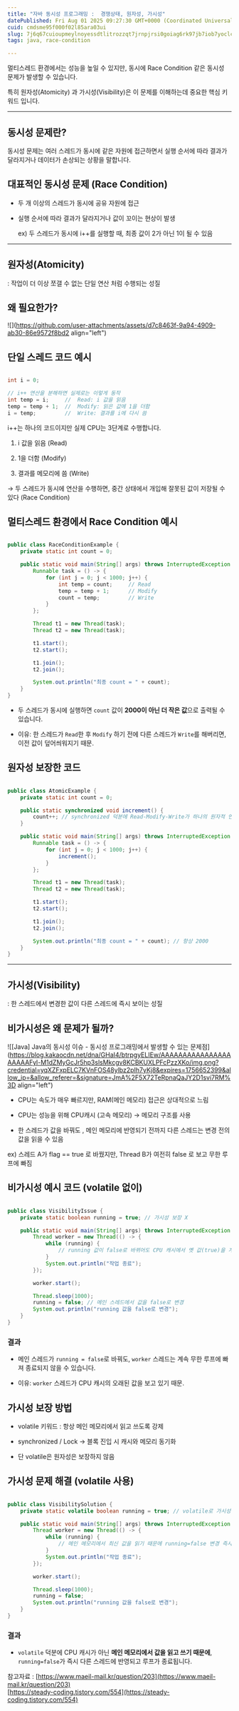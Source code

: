 ```yaml
---
title: "자바 동시성 프로그래밍 :  경쟁상태, 원자성, 가시성"
datePublished: Fri Aug 01 2025 09:27:30 GMT+0000 (Coordinated Universal Time)
cuid: cmdsme95f000f02l85ara03ui
slug: 7j6q67cuioupmeylnoyessdtlitrozzqt7jrnpjrsi0goiag6rk97jb7iob7yoclcdsm5dsnpdshlesioqwgoylnoyesq
tags: java, race-condition

---
```


멀티스레드 환경에서는 성능을 높일 수 있지만, 동시에 Race Condition 같은 동시성 문제가 발생할 수 있습니다.

특히 원자성(Atomicity) 과 가시성(Visibility)은 이 문제를 이해하는데 중요한 핵심 키워드 입니다.

---

## 동시성 문제란?

동시성 문제는 여러 스레드가 동시에 같은 자원에 접근하면서 실행 순서에 따라 결과가 달라지거나 데이터가 손상되는 상황을 말합니다.

## 대표적인 동시성 문제 (Race Condition)

* 두 개 이상의 스레드가 동시에 공유 자원에 접근
    
* 실행 순서에 따라 결과가 달라지거나 값이 꼬이는 현상이 발생
    
    ex) 두 스레드가 동시에 i++를 실행할 때, 최종 값이 2가 아닌 1이 될 수 있음
    

---

## 원자성(Atomicity)

: 작업이 더 이상 쪼갤 수 없는 단일 연산 처럼 수행되는 성질

## 왜 필요한가?

![](https://github.com/user-attachments/assets/d7c8463f-9a94-4909-ab30-86e9572f8bd2 align="left")

## 단일 스레드 코드 예시

```java

int i = 0;

// i++ 연산을 분해하면 실제로는 이렇게 동작
int temp = i;     //  Read: i 값을 읽음
temp = temp + 1;  //  Modify: 읽은 값에 1을 더함
i = temp;         //  Write: 결과를 i에 다시 씀

```

i++는 하나의 코드이지만 실제 CPU는 3단계로 수행합니다.

1. i 값을 읽음 (Read)
    
2. 1을 더함 (Modify)
    
3. 결과를 메모리에 씀 (Write)
    

→ 두 스레드가 동시에 연산을 수행하면, 중간 상태에서 개입해 잘못된 값이 저장될 수 있다 (Race Condition)

## 멀티스레드 환경에서 Race Condition 예시

```java

public class RaceConditionExample {
    private static int count = 0;

    public static void main(String[] args) throws InterruptedException {
        Runnable task = () -> {
            for (int j = 0; j < 1000; j++) {
                int temp = count;     // Read
                temp = temp + 1;      // Modify
                count = temp;         // Write
            }
        };

        Thread t1 = new Thread(task);
        Thread t2 = new Thread(task);

        t1.start();
        t2.start();

        t1.join();
        t2.join();

        System.out.println("최종 count = " + count);
    }
}

```

* 두 스레드가 동시에 실행하면 `count` 값이 **2000이 아닌 더 작은 값**으로 출력될 수 있습니다.
    
* 이유: 한 스레드가 `Read`한 후 `Modify` 하기 전에 다른 스레드가 `Write`를 해버리면, 이전 값이 덮어씌워지기 때문.
    

## 원자성 보장한 코드

```java

public class AtomicExample {
    private static int count = 0;

    public static synchronized void increment() {
        count++; // synchronized 덕분에 Read-Modify-Write가 하나의 원자적 연산이 됨
    }

    public static void main(String[] args) throws InterruptedException {
        Runnable task = () -> {
            for (int j = 0; j < 1000; j++) {
                increment();
            }
        };

        Thread t1 = new Thread(task);
        Thread t2 = new Thread(task);

        t1.start();
        t2.start();

        t1.join();
        t2.join();

        System.out.println("최종 count = " + count); // 항상 2000
    }
}

```

---

## 가시성(Visibility)

: 한 스레드에서 변경한 값이 다른 스레드에 즉시 보이는 성질

## 비가시성은 왜 문제가 될까?

![[Java] Java의 동시성 이슈 - 동시성 프로그래밍에서 발생할 수 있는 문제점](https://blog.kakaocdn.net/dna/GHaI4/btrpgyELIEw/AAAAAAAAAAAAAAAAAAAAAFyl-M1dZMyGcJr5hp3slsMkcgv8KCBKUXLPFcPzzXKo/img.png?credential=yqXZFxpELC7KVnFOS48ylbz2pIh7yKj8&expires=1756652399&allow_ip=&allow_referer=&signature=JmA%2F5X72TeRpnaQaJY2D1svi7RM%3D align="left")

* CPU는 속도가 매우 빠르지만, RAM(메인 메모리) 접근은 상대적으로 느림
    
* CPU는 성능을 위해 CPU캐시 (고속 메모리) → 메모리 구조를 사용
    
* 한 스레드가 값을 바꿔도 , 메인 메모리에 반영되기 전까지 다른 스레드는 변경 전의 값을 읽을 수 있음
    

ex) 스레드 A가 flag == true 로 바꿨지만, Thread B가 여전히 false 로 보고 무한 루프에 빠짐

## 비가시성 예시 코드 (volatile 없이)

```java

public class VisibilityIssue {
    private static boolean running = true; // 가시성 보장 X

    public static void main(String[] args) throws InterruptedException {
        Thread worker = new Thread(() -> {
            while (running) {
                // running 값이 false로 바뀌어도 CPU 캐시에서 옛 값(true)을 계속 읽을 수 있음
            }
            System.out.println("작업 종료");
        });

        worker.start();

        Thread.sleep(1000);
        running = false; // 메인 스레드에서 값을 false로 변경
        System.out.println("running 값을 false로 변경");
    }
}

```

### 결과

* 메인 스레드가 `running = false`로 바꿔도, `worker` 스레드는 계속 무한 루프에 빠져 종료되지 않을 수 있습니다.
    
* 이유: `worker` 스레드가 CPU 캐시의 오래된 값을 보고 있기 때문.
    

## 가시성 보장 방법

* volatile 키워드 : 항상 메인 메모리에서 읽고 쓰도록 강제
    
* synchronized / Lock → 블록 진입 시 캐시와 메모리 동기화
    
* 단 volatile은 원자성은 보장하지 않음
    

## 가시성 문제 해결 (volatile 사용)

```java

public class VisibilitySolution {
    private static volatile boolean running = true; // volatile로 가시성 보장

    public static void main(String[] args) throws InterruptedException {
        Thread worker = new Thread(() -> {
            while (running) {
                // 메인 메모리에서 최신 값을 읽기 때문에 running=false 변경 즉시 감지 가능
            }
            System.out.println("작업 종료");
        });

        worker.start();

        Thread.sleep(1000);
        running = false;
        System.out.println("running 값을 false로 변경");
    }
}

```

### 결과

* `volatile` 덕분에 CPU 캐시가 아닌 **메인 메모리에서 값을 읽고 쓰기 때문에**, `running=false`가 즉시 다른 스레드에 반영되고 루프가 종료됩니다.
    

참고자료 : [https://www.maeil-mail.kr/question/203](https://www.maeil-mail.kr/question/203)  
[https://steady-coding.tistory.com/554](https://steady-coding.tistory.com/554)